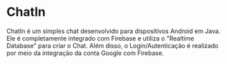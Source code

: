 # ChatIn
ChatIn é um simples chat desenvolvido para dispositivos Android em Java. Ele é completamente integrado com Firebase e utiliza o "Realtime Database" para criar o Chat. Além disso, o Login/Autenticação é realizado por meio da integração da conta Google com Firebase.
